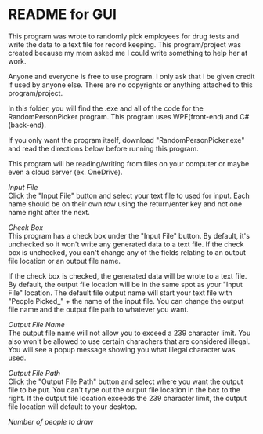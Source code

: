 # README for GUI
This program was wrote to randomly pick employees for drug tests and write the data to a text file for record keeping. This program/project was created because my mom asked me I could write something to help her at work.

Anyone and everyone is free to use program. I only ask that I be given credit if used by anyone else. There are no copyrights or anything attached to this program/project.

In this folder, you will find the .exe and all of the code for the RandomPersonPicker program. This program uses WPF(front-end) and C#(back-end).

If you only want the program itself, download "RandomPersonPicker.exe" and read the directions below before running this program.

This program will be reading/writing from files on your computer or maybe even a cloud server (ex. OneDrive).

*Input File*  
Click the "Input File" button and select your text file to used for input. Each name should be on their own row using the return/enter key and not one name right after the next.

*Check Box*  
This program has a check box under the "Input File" button. By default, it's unchecked so it won't write any generated data to a text file. If the check box is unchecked, you can't change any of the fields relating to an output file location or an output file name.

If the check box is checked, the generated data will be wrote to a text file. By default, the output file location will be in the same spot as your "Input File" location. The default file output name will start your text file with "People Picked_" + the name of the input file. You can change the output file name and the output file path to whatever you want.

*Output File Name*  
The output file name will not allow you to exceed a 239 character limit. You also won't be allowed to use certain charachers that are considered illegal. You will see a popup message showing you what illegal character was used.

*Output File Path*  
Click the "Output File Path" button and select where you want the output file to be put. You can't type out the output file location in the box to the right. If the output file location exceeds the 239 character limit, the output file location will default to your desktop.

*Number of people to draw*  
